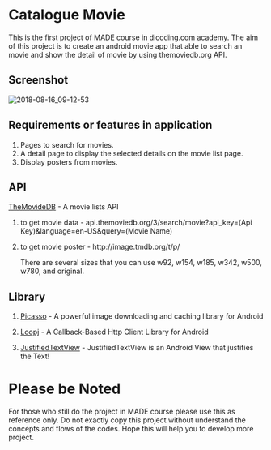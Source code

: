 # Catalogue Movie
This is the first project of MADE course in dicoding.com academy. The aim of this project is to create an android movie app that able to search an movie and show the detail of movie by using themoviedb.org API.

## Screenshot
![2018-08-16_09-12-53](https://user-images.githubusercontent.com/26306746/44183590-c8436a00-a135-11e8-97db-66e1a8dc8b51.png)

## Requirements or features in application
1. Pages to search for movies.
2. A detail page to display the selected details on the movie list page.
3. Display posters from movies.

## API
[TheMovideDB](https://www.themoviedb.org/) - A movie lists API

1. to get movie data - api.themoviedb.org/3/search/movie?api_key=(Api Key)&language=en-US&query=(Movie Name)
2. to get movie poster - http://<i></i>image.tmdb.org/t/p/ 

   There are several sizes that you can use w92, w154, w185, w342, w500, w780, and original.

## Library
1. [Picasso](http://square.github.io/picasso/) - A powerful image downloading and caching library for Android

2. [Loopj](http://loopj.com/android-async-http/) - A Callback-Based Http Client Library for Android

3. [JustifiedTextView](https://github.com/amilcar-sr/JustifiedTextView) - JustifiedTextView is an Android View that justifies the Text!


# Please be Noted
For those who still do the project in MADE course please use this as reference only. Do not exactly copy this project without understand the concepts and flows of the codes. Hope this will help you to develop more project.
